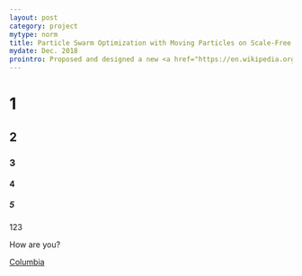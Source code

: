 ```yaml
---
layout: post
category: project
mytype: norm
title: Particle Swarm Optimization with Moving Particles on Scale-Free Networks
mydate: Dec. 2018
prointro: Proposed and designed a new <a href="https://en.wikipedia.org/wiki/Particle_swarm_optimization">PSO</a> algorithm to make full use of the heterogeneous property of scale-free networks and make exploration and exploitation more balance. The project has been published on IEEE Transactions on Network Science and Engineering with <a href="https://ieeexplore.ieee.org/document/8411503">doi: 23.578/21</a>.
---
```

# 1
## 2
### 3
#### 4
##### 5

123

How are you?

[Columbia](http://www.columbia.edu)